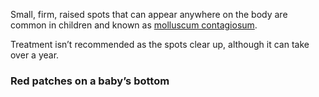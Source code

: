 Small, firm, raised spots that can appear anywhere on the body are common in
children and known as [molluscum contagiosum](http://www.nhs.uk/conditions/molluscum-contagiosum/pages/introduction.aspx).

Treatment isn’t recommended as the spots clear up, although it can take over
a year.

### Red patches on a baby’s bottom
